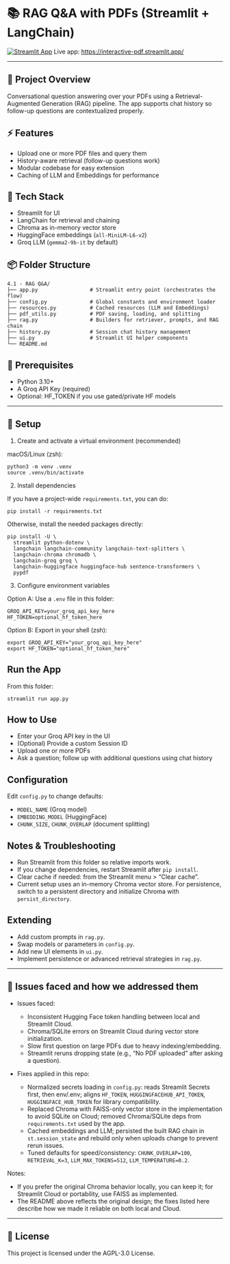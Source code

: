 #  📚 RAG Q&A with PDFs (Streamlit + LangChain)

[![Streamlit App](https://static.streamlit.io/badges/streamlit_badge_black_white.svg)](https://interactive-pdf.streamlit.app/)
Live app: https://interactive-pdf.streamlit.app/

---

## 📌 Project Overview
Conversational question answering over your PDFs using a Retrieval-Augmented Generation (RAG) pipeline. The app supports chat history so follow-up questions are contextualized properly.


## ⚡ Features
- Upload one or more PDF files and query them
- History-aware retrieval (follow-up questions work)
- Modular codebase for easy extension
- Caching of LLM and Embeddings for performance


## 🧠 Tech Stack
- Streamlit for UI
- LangChain for retrieval and chaining
- Chroma as in-memory vector store
- HuggingFace embeddings (`all-MiniLM-L6-v2`)
- Groq LLM (`gemma2-9b-it` by default)


## 📦 Folder Structure
```
4.1 - RAG Q&A/
├── app.py                 # Streamlit entry point (orchestrates the flow)
├── config.py              # Global constants and environment loader
├── resources.py           # Cached resources (LLM and Embeddings)
├── pdf_utils.py           # PDF saving, loading, and splitting
├── rag.py                 # Builders for retriever, prompts, and RAG chain
├── history.py             # Session chat history management
├── ui.py                  # Streamlit UI helper components
└── README.md             
```


## 🎯 Prerequisites
- Python 3.10+
- A Groq API Key (required)
- Optional: HF_TOKEN if you use gated/private HF models

---

## 🚀 Setup
1) Create and activate a virtual environment (recommended)

macOS/Linux (zsh):
```
python3 -m venv .venv
source .venv/bin/activate
```

2) Install dependencies

If you have a project-wide `requirements.txt`, you can do:
```
pip install -r requirements.txt
```

Otherwise, install the needed packages directly:
```
pip install -U \
  streamlit python-dotenv \
  langchain langchain-community langchain-text-splitters \
  langchain-chroma chromadb \
  langchain-groq groq \
  langchain-huggingface huggingface-hub sentence-transformers \
  pypdf
```

3) Configure environment variables

Option A: Use a `.env` file in this folder:
```
GROQ_API_KEY=your_groq_api_key_here
HF_TOKEN=optional_hf_token_here
```

Option B: Export in your shell (zsh):
```
export GROQ_API_KEY="your_groq_api_key_here"
export HF_TOKEN="optional_hf_token_here"
```


## Run the App
From this folder:
```
streamlit run app.py
```


## How to Use
- Enter your Groq API key in the UI
- (Optional) Provide a custom Session ID
- Upload one or more PDFs
- Ask a question; follow up with additional questions using chat history


## Configuration
Edit `config.py` to change defaults:
- `MODEL_NAME` (Groq model)
- `EMBEDDING_MODEL` (HuggingFace)
- `CHUNK_SIZE`, `CHUNK_OVERLAP` (document splitting)


## Notes & Troubleshooting
- Run Streamlit from this folder so relative imports work.
- If you change dependencies, restart Streamlit after `pip install`.
- Clear cache if needed: from the Streamlit menu > “Clear cache”.
- Current setup uses an in-memory Chroma vector store. For persistence, switch to a persistent directory and initialize Chroma with `persist_directory`.


## Extending
- Add custom prompts in `rag.py`.
- Swap models or parameters in `config.py`.
- Add new UI elements in `ui.py`.
- Implement persistence or advanced retrieval strategies in `rag.py`.


---

## 🧐 Issues faced and how we addressed them

- Issues faced:
  - Inconsistent Hugging Face token handling between local and Streamlit Cloud.
  - Chroma/SQLite errors on Streamlit Cloud during vector store initialization.
  - Slow first question on large PDFs due to heavy indexing/embedding.
  - Streamlit reruns dropping state (e.g., “No PDF uploaded” after asking a question).

- Fixes applied in this repo:
  - Normalized secrets loading in `config.py`: reads Streamlit Secrets first, then env/.env; aligns `HF_TOKEN`, `HUGGINGFACEHUB_API_TOKEN`, `HUGGINGFACE_HUB_TOKEN` for library compatibility.
  - Replaced Chroma with FAISS-only vector store in the implementation to avoid SQLite on Cloud; removed Chroma/SQLite deps from `requirements.txt` used by the app.
  - Cached embeddings and LLM; persisted the built RAG chain in `st.session_state` and rebuild only when uploads change to prevent rerun issues.
  - Tuned defaults for speed/consistency: `CHUNK_OVERLAP=100`, `RETRIEVAL_K=3`, `LLM_MAX_TOKENS=512`, `LLM_TEMPERATURE=0.2`.

Notes:
- If you prefer the original Chroma behavior locally, you can keep it; for Streamlit Cloud or portability, use FAISS as implemented.
- The README above reflects the original design; the fixes listed here describe how we made it reliable on both local and Cloud.

---

## 📜 License

This project is licensed under the AGPL-3.0 License.
